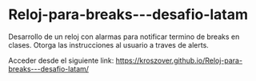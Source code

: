 # Reloj-para-breaks---desafio-latam
Desarrollo de un reloj con alarmas para notificar termino de breaks en clases.
Otorga las instrucciones al usuario a traves de alerts.

Acceder desde el siguiente link:
https://kroszover.github.io/Reloj-para-breaks---desafio-latam/